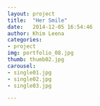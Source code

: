 ```yaml
---
layout: project
title:  "Her Smile"
date:   2014-12-05 16:54:46
author: Khim Leena
categories:
- project
img: portfolio_08.jpg
thumb: thumb02.jpg
carousel:
- single01.jpg
- single02.jpg
- single03.jpg

---
```



